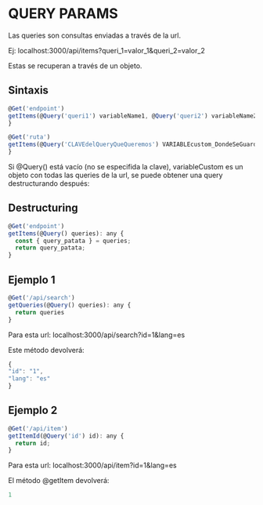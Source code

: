 # QUERY PARAMS

Las queries son consultas enviadas a través de la url. 

Ej: localhost:3000/api/items?queri_1=valor_1&queri_2=valor_2

Estas se recuperan a través de un objeto.

## Sintaxis
```js
@Get('endpoint')
getItems(@Query('queri1') variableName1, @Query('queri2') variableName2): any {
}
```

```js
@Get('ruta')
getItems(@Query('CLAVEdelQueryQueQueremos') VARIABLEcustom_DondeSeGuardaVALORdelQuery): any {
}
```

Si @Query() está vacío (no se especifida la clave), variableCustom es un objeto con todas las queries de la url, se puede obtener una query destructurando después:

## Destructuring
```js
@Get('endpoint')
getItems(@Query() queries): any {
  const { query_patata } = queries;
  return query_patata;
}
```

## Ejemplo 1
```js
@Get('/api/search')
getQueries(@Query() queries): any {
  return queries
}
```

Para esta url: localhost:3000/api/search?id=1&lang=es

Este método devolverá:
```js
{
"id": "1",
"lang": "es"
}
```

## Ejemplo 2

```js
@Get('/api/item')
getItemId(@Query('id') id): any {
  return id;
}
```

Para esta url: localhost:3000/api/item?id=1&lang=es

El método @getItem devolverá:
```js
1
```